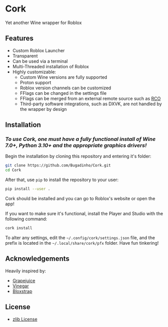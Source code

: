 # Cork
Yet another Wine wrapper for Roblox

## Features
* Custom Roblox Launcher
* Transparent
* Can be used via a terminal
* Multi-Threaded installation of Roblox
* Highly customizable:
    * Custom Wine versions are fully supported
    * Proton support
    * Roblox version channels can be customized
    * FFlags can be changed in the settings file
    * FFlags can be merged from an external remote source such as [RCO](https://github.com/L8X/Roblox-Client-Optimizer)
    * Third-party software integrations, such as DXVK, are not handled by the wrapper by design

## Installation
### *To use Cork, one must have a fully functional install of Wine 7.0+, Python 3.10+ and the appropriate graphics drivers!*

Begin the installation by cloning this repository and entering it's folder:
```sh
git clone https://github.com/Bugadinho/Cork.git
cd Cork
```

After that, use `pip` to install the repository to your user:
```sh
pip install --user .
```

Cork should be installed and you can go to Roblox's website or open the app!

If you want to make sure it's functional, install the Player and Studio with the following command:
```sh
cork install
```
To alter any settings, edit the `~/.config/cork/settings.json` file, and the prefix is located in the `~/.local/share/cork/pfx` folder. Have fun tinkering!

## Acknowledgements
Heavily inspired by:
* [Grapejuice](https://gitlab.com/brinkervii/grapejuice)
* [Vinegar](https://github.com/vinegarhq/vinegar)
* [Bloxstrap](https://github.com/pizzaboxer/bloxstrap)

## License
- [zlib License](https://choosealicense.com/licenses/zlib/)